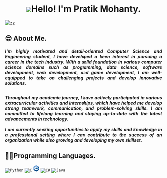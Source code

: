 <h1 align="center"><a href="https://pratikmohanty1425.github.io/Portfolio/index.html"><img src="https://media.giphy.com/media/hvRJCLFzcasrR4ia7z/giphy.gif" width="5%"></a>Hello! I'm Pratik Mohanty.</h1> 

![zz](https://user-images.githubusercontent.com/60297008/229171543-791ade5c-661f-4af2-9d8f-d081529ee6bd.jpg)

<h2 align="Left">😎 About Me.</h3>

<h5 align="justify"> 
I'm highly motivated and detail-oriented Computer Science and Engineering student, I have developed a keen interest in pursuing a career in the tech industry. With a solid foundation in various computer science domains such as programming, data science, software development, web development, and game development, I am well-equipped to take on challenging projects and develop innovative solutions.<br><br>
  

Throughout my academic journey, I have actively participated in various extracurricular activities and internships, which have helped me develop strong teamwork, communication, and problem-solving skills. I am committed to lifelong learning and staying up-to-date with the latest advancements in technology.<br><br>
I am currently seeking opportunities to apply my skills and knowledge in a professional setting where I can contribute to the success of an organization while also growing and developing my own skillset.</h5>

<h2 align="left">👨‍💻Programming Languages.</h3>

<code><img height="20" alt="Python" src=""></code>
<code><img height="20" alt="C" src=""></code>
<code><a href="https://www.w3schools.com/cpp/"><img height="20" alt="C++" src="https://raw.githubusercontent.com/devicons/devicon/master/icons/cplusplus/cplusplus-original.svg"></a></code>
<code><img height="20" alt="C#" src=""></code>
<code><img height="20" alt="Java" src=""></code>
